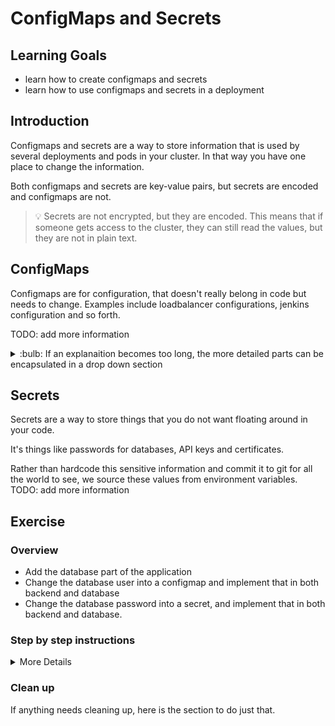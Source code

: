 # ConfigMaps and Secrets

## Learning Goals

- learn how to create configmaps and secrets
- learn how to use configmaps and secrets in a deployment

## Introduction

Configmaps and secrets are a way to store information that is used by several deployments and pods in your cluster. In that way you have one place to change the information.

Both configmaps and secrets are key-value pairs, but secrets are encoded and configmaps are not.

> :bulb: Secrets are not encrypted, but they are encoded. This means that if someone gets access to the cluster, they can still read the values, but they are not in plain text.


## ConfigMaps

Configmaps are for configuration, that doesn't really belong in code but needs to change. Examples include loadbalancer configurations, jenkins configuration and so forth.

TODO: add more information
<details>
<summary>:bulb: If an explanaition becomes too long, the more detailed parts can be encapsulated in a drop down section</summary>
</details>

## Secrets

Secrets are a way to store things that you do not want floating around in your code.

It's things like passwords for databases, API keys and certificates.

Rather than hardcode this sensitive information and commit it to git for all the world to see, we source these values from environment variables.
TODO: add more information

## Exercise

### Overview

- Add the database part of the application
- Change the database user into a configmap and implement that in both backend and database
- Change the database password into a secret, and implement that in both backend and database.

### Step by step instructions

<details>
<summary>More Details</summary>

**take the same bullet names as above and put them in to illustrate how far the student have gone**

- all actions that you believe the student should do, should be in a bullet

> :bulb: Help can be illustrated with bulbs in order to make it easy to distinguish.

</details>

### Clean up

If anything needs cleaning up, here is the section to do just that.